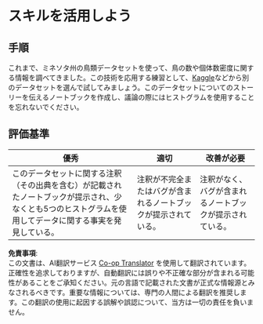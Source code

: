 <!--
CO_OP_TRANSLATOR_METADATA:
{
  "original_hash": "40eeb9b9f94009c537c7811f9f27f037",
  "translation_date": "2025-08-25T18:08:16+00:00",
  "source_file": "3-Data-Visualization/10-visualization-distributions/assignment.md",
  "language_code": "ja"
}
-->
# スキルを活用しよう

## 手順

これまで、ミネソタ州の鳥類データセットを使って、鳥の数や個体数密度に関する情報を調べてきました。この技術を応用する練習として、[Kaggle](https://www.kaggle.com/)などから別のデータセットを選んで試してみましょう。このデータセットについてのストーリーを伝えるノートブックを作成し、議論の際にはヒストグラムを使用することを忘れないでください。

## 評価基準

優秀 | 適切 | 改善が必要
--- | --- | -- |
このデータセットに関する注釈（その出典を含む）が記載されたノートブックが提示され、少なくとも5つのヒストグラムを使用してデータに関する事実を発見している。 | 注釈が不完全またはバグが含まれるノートブックが提示されている。 | 注釈がなく、バグが含まれるノートブックが提示されている。

**免責事項**:  
この文書は、AI翻訳サービス [Co-op Translator](https://github.com/Azure/co-op-translator) を使用して翻訳されています。正確性を追求しておりますが、自動翻訳には誤りや不正確な部分が含まれる可能性があることをご承知ください。元の言語で記載された文書が正式な情報源とみなされるべきです。重要な情報については、専門の人間による翻訳を推奨します。この翻訳の使用に起因する誤解や誤認について、当方は一切の責任を負いません。